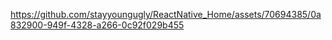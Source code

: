 



https://github.com/stayyoungugly/ReactNative_Home/assets/70694385/0a832900-949f-4328-a266-0c92f029b455



